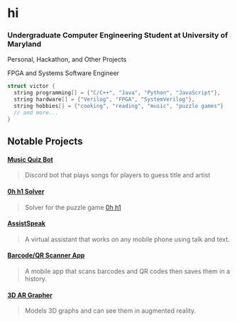 # hi

### Undergraduate Computer Engineering Student at University of Maryland

Personal, Hackathon, and Other Projects

FPGA and Systems Software Engineer

```cpp
struct victor {
  string programming[] = {"C/C++", "Java", "Python", "JavaScript"},
  string hardware[] = {"Verilog", "FPGA", "SystemVerilog"},
  string hobbies[] = {"cooking", "reading", "music", "puzzle games"}
  // and more...
}
```

## Notable Projects

#### [Music Quiz Bot](https://github.com/fetf/music-quiz)
> Discord bot that plays songs for players to guess title and artist

#### [0h h1 Solver](https://github.com/notvictorl/0hh1-Solver)  
> Solver for the puzzle game [0h h1](https://0hh1.com)  

#### [AssistSpeak](https://github.com/fetf/AssistSpeak)
> A virtual assistant that works on any mobile phone using talk and text.

#### [Barcode/QR Scanner App](https://github.com/fetf/Barcode-QR-Scanner)
> A mobile app that scans barcodes and QR codes then saves them in a history.

#### [3D AR Grapher](https://github.com/fetf/3D-AR-Grapher)
> Models 3D graphs and can see them in augmented reality.
